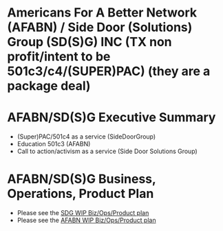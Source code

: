 
# Americans For A Better Network (AFABN) / Side Door (Solutions) Group (SD(S)G) INC (TX non profit/intent to be 501c3/c4/(SUPER)PAC) (they are a package deal)

# AFABN/SD(S)G Executive Summary

- (Super)PAC/501c4 as a service (SideDoorGroup)
- Education 501c3 (AFABN)
- Call to action/activism as a service (Side Door Solutions Group)

# AFABN/SD(S)G Business, Operations, Product Plan

- Please see the [SDG WIP Biz/Ops/Product plan](https://git.knownelement.com/SideDoorGroup/SDG-bizopprodplan) 
- Please see the [AFABN WIP Biz/Ops/Product plan](https://git.knownelement.com/AFABN/AFABN-bizopprodplan)
